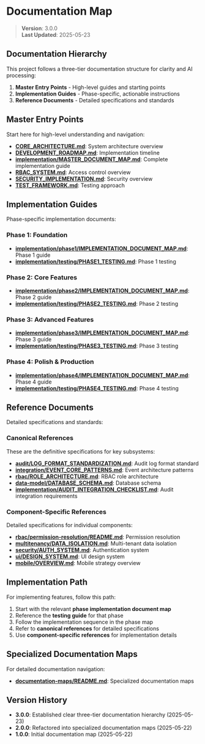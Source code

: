 
# Documentation Map

> **Version**: 3.0.0  
> **Last Updated**: 2025-05-23

## Documentation Hierarchy

This project follows a three-tier documentation structure for clarity and AI processing:

1. **Master Entry Points** - High-level guides and starting points
2. **Implementation Guides** - Phase-specific, actionable instructions
3. **Reference Documents** - Detailed specifications and standards

## Master Entry Points

Start here for high-level understanding and navigation:

- **[CORE_ARCHITECTURE.md](CORE_ARCHITECTURE.md)**: System architecture overview
- **[DEVELOPMENT_ROADMAP.md](DEVELOPMENT_ROADMAP.md)**: Implementation timeline
- **[implementation/MASTER_DOCUMENT_MAP.md](implementation/MASTER_DOCUMENT_MAP.md)**: Complete implementation guide
- **[RBAC_SYSTEM.md](RBAC_SYSTEM.md)**: Access control overview
- **[SECURITY_IMPLEMENTATION.md](SECURITY_IMPLEMENTATION.md)**: Security overview
- **[TEST_FRAMEWORK.md](TEST_FRAMEWORK.md)**: Testing approach

## Implementation Guides

Phase-specific implementation documents:

### Phase 1: Foundation
- **[implementation/phase1/IMPLEMENTATION_DOCUMENT_MAP.md](implementation/phase1/IMPLEMENTATION_DOCUMENT_MAP.md)**: Phase 1 guide
- **[implementation/testing/PHASE1_TESTING.md](implementation/testing/PHASE1_TESTING.md)**: Phase 1 testing

### Phase 2: Core Features
- **[implementation/phase2/IMPLEMENTATION_DOCUMENT_MAP.md](implementation/phase2/IMPLEMENTATION_DOCUMENT_MAP.md)**: Phase 2 guide
- **[implementation/testing/PHASE2_TESTING.md](implementation/testing/PHASE2_TESTING.md)**: Phase 2 testing

### Phase 3: Advanced Features
- **[implementation/phase3/IMPLEMENTATION_DOCUMENT_MAP.md](implementation/phase3/IMPLEMENTATION_DOCUMENT_MAP.md)**: Phase 3 guide
- **[implementation/testing/PHASE3_TESTING.md](implementation/testing/PHASE3_TESTING.md)**: Phase 3 testing

### Phase 4: Polish & Production
- **[implementation/phase4/IMPLEMENTATION_DOCUMENT_MAP.md](implementation/phase4/IMPLEMENTATION_DOCUMENT_MAP.md)**: Phase 4 guide
- **[implementation/testing/PHASE4_TESTING.md](implementation/testing/PHASE4_TESTING.md)**: Phase 4 testing

## Reference Documents

Detailed specifications and standards:

### Canonical References
These are the definitive specifications for key subsystems:

- **[audit/LOG_FORMAT_STANDARDIZATION.md](audit/LOG_FORMAT_STANDARDIZATION.md)**: Audit log format standard
- **[integration/EVENT_CORE_PATTERNS.md](integration/EVENT_CORE_PATTERNS.md)**: Event architecture patterns
- **[rbac/ROLE_ARCHITECTURE.md](rbac/ROLE_ARCHITECTURE.md)**: RBAC role architecture
- **[data-model/DATABASE_SCHEMA.md](data-model/DATABASE_SCHEMA.md)**: Database schema
- **[implementation/AUDIT_INTEGRATION_CHECKLIST.md](implementation/AUDIT_INTEGRATION_CHECKLIST.md)**: Audit integration requirements

### Component-Specific References
Detailed specifications for individual components:

- **[rbac/permission-resolution/README.md](rbac/permission-resolution/README.md)**: Permission resolution
- **[multitenancy/DATA_ISOLATION.md](multitenancy/DATA_ISOLATION.md)**: Multi-tenant data isolation
- **[security/AUTH_SYSTEM.md](security/AUTH_SYSTEM.md)**: Authentication system
- **[ui/DESIGN_SYSTEM.md](ui/DESIGN_SYSTEM.md)**: UI design system
- **[mobile/OVERVIEW.md](mobile/OVERVIEW.md)**: Mobile strategy overview

## Implementation Path

For implementing features, follow this path:

1. Start with the relevant **phase implementation document map**
2. Reference the **testing guide** for that phase
3. Follow the implementation sequence in the phase map
4. Refer to **canonical references** for detailed specifications
5. Use **component-specific references** for implementation details

## Specialized Documentation Maps

For detailed documentation navigation:

- **[documentation-maps/README.md](documentation-maps/README.md)**: Specialized documentation maps

## Version History

- **3.0.0**: Established clear three-tier documentation hierarchy (2025-05-23)
- **2.0.0**: Refactored into specialized documentation maps (2025-05-22)
- **1.0.0**: Initial documentation map (2025-05-22)
